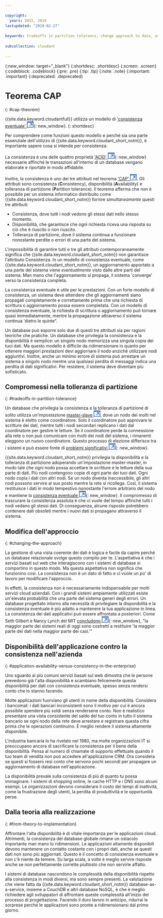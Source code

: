 ```yaml
---

copyright:
  years: 2015, 2019
lastupdated: "2019-02-27"

keywords: tradeoffs in partition tolerance, change approach to data, availability, consistency, theory

subcollection: cloudant

---
```


{:new_window: target="_blank"}
{:shortdesc: .shortdesc}
{:screen: .screen}
{:codeblock: .codeblock}
{:pre: .pre}
{:tip: .tip}
{:note: .note}
{:important: .important}
{:deprecated: .deprecated}

<!-- Acrolinx: 2017-01-24 -->

# Teorema CAP
{: #cap-theorem}

{{site.data.keyword.cloudantfull}} utilizza un modello di ['consistenza eventuale' ![Icona link esterno](../images/launch-glyph.svg "Icona link esterno")](http://en.wikipedia.org/wiki/Eventual_consistency){: new_window}.
{: shortdesc}

Per comprendere come funzioni questo modello
e perché sia una parte essenziale dell'utilizzo di {{site.data.keyword.cloudant_short_notm}},
è importante sapere cosa si intende per consistenza.

La consistenza è una delle quattro proprietà ['ACID' ![Icona link esterno](../images/launch-glyph.svg "Icona link esterno")](https://en.wikipedia.org/wiki/ACID){: new_window}
necessarie affinché le transazioni all'interno di un database vengano elaborate e riportate in modo affidabile.

Inoltre,
la consistenza è uno dei tre attributi nel
teorema <a href="http://en.wikipedia.org/wiki/CAP_Theorem" target="_blank">'CAP'
<img src="../images/launch-glyph.svg" alt="Icona link esterno" title="Icona link esterno"></a>.
Gli attributi sono consistenza (**C**onsistency),
disponibilità (**A**vailability) e tolleranza di partizione (**P**artition tolerance).
Il teorema afferma che non è possibile per un sistema informatico distribuito come {{site.data.keyword.cloudant_short_notm}}
fornire _simultaneamente_ questi tre attributi:

-   Consistenza,
    dove tutti i nodi vedono gli stessi dati nello stesso momento.
-   Disponibilità,
    che garantisce che ogni richiesta riceva una risposta su ciò che è riuscito o non riuscito.
-   Tolleranza di partizione,
    dove il sistema continua a funzionare nonostante perdite o errori di una parte del sistema.

L'impossibilità di garantire tutti e tre gli attributi contemporaneamente
significa che {{site.data.keyword.cloudant_short_notm}} non garantisce l'attributo Consistenza.
In un modello di consistenza eventuale,
come {{site.data.keyword.cloudant_short_notm}},
un aggiornamento apportato a una parte del sistema viene _eventualmente_ visto dalle altre parti del sistema.
Man mano che l'aggiornamento si propaga,
il sistema 'converge' verso la consistenza completa.

La consistenza eventuale è utile per le prestazioni.
Con un forte modello di consistenza,
un sistema deve attendere che gli aggiornamenti siano propagati completamente e correttamente
prima che una richiesta di scrittura o aggiornamento possa essere completata.
Con un modello di consistenza eventuale,
la richiesta di scrittura o aggiornamento può tornare quasi immediatamente,
mentre la propagazione attraverso il sistema continua 'dietro le quinte".

Un database può esporre solo due di questi tre attributi sia per ragioni teoriche che pratiche.
Un database che privilegia la consistenza e la disponibilità è semplice:
un singolo nodo memorizza una singola copia dei tuoi dati.
Ma questo modello è difficile da ridimensionare in quanto per ottenere maggiori prestazioni devi aggiornare il nodo
anziché utilizzare nodi aggiuntivi.
Inoltre,
anche un minimo errore di sistema può arrestare un sistema a singolo nodo
mentre una qualsiasi perdita di messaggi indica una perdita di dati significativi.
Per resistere,
il sistema deve diventare più sofisticato.

## Compromessi nella tolleranza di partizione
{: #tradeoffs-in-partition-tolerance}

Un database che privilegia la consistenza e la tolleranza di partizione di solito utilizza
un'impostazione <a href="http://en.wikipedia.org/wiki/Master/slave_(technology)" target="_blank">master-slave <img src="../images/launch-glyph.svg" alt="Icona link esterno" title="Icona link esterno"></a>,
dove
un nodo dei molti nel sistema è eletto come coordinatore.
Solo il coordinatore può approvare le scritture dei dati,
mentre tutti i nodi secondari replicano i dati dal coordinatore per gestire le letture.
Se il coordinatore perde la connessione alla rete
o non può comunicare con molti dei nodi del sistema,
i rimanenti eleggono un nuovo coordinatore.
Questo processo di elezione differisce tra i sistemi
e può essere fonte di [problemi significativi ![Icona link esterno](../images/launch-glyph.svg "Icona link esterno")](http://aphyr.com/posts/284-call-me-maybe-mongodb){: new_window}.

{{site.data.keyword.cloudant_short_notm}} privilegia la disponibilità e la tolleranza di partizione adoperando un'impostazione master-master,
in modo tale che ogni nodo possa accettare le scritture e le letture della sua parte di dati.
Più nodi contengono copie di ogni parte dei tuoi dati.
Ogni nodo copia i dati con altri nodi.
Se un nodo diventa inaccessibile,
gli altri nodi possono servire al suo posto mentre la rete si ricollega.
Così,
il sistema restituisce i dati in modo tempestivo nonostante l'errore arbitrario del nodo
e mantiene la [consistenza eventuale ![Icona link esterno](../images/launch-glyph.svg "Icona link esterno")](http://en.wikipedia.org/wiki/Eventual_consistency){: new_window}.
Il compromesso di trascurare la consistenza assoluta è che ci vuole del tempo affinché tutti i nodi vedano gli stessi dati.
Di conseguenza,
alcune risposte potrebbero contenere dati obsoleti mentre i nuovi dati si propagano attraverso il sistema.

## Modifica dell'approccio
{: #changing-the-approach}

La gestione di una vista coerente dei dati è logica e facile da capire
perché un database relazionale svolge questo compito per te.
L'aspettativa è che i servizi basati sul web che interagiscono con i sistemi di database si comportino in questo modo.
Ma questa aspettativa non significa che funzionino così.
La consistenza non è un dato di fatto
e ci vuole un po' di lavoro per modificare l'approccio.

In effetti,
la consistenza non è necessariamente indispensabile per molti servizi cloud aziendali.
Con i grandi sistemi ampiamente
utilizzati esiste un'elevata probabilità che una parte del sistema generi degli errori.
Un database progettato intorno alla necessità di privilegiare la disponibilità e la consistenza eventuale
è più adatto a mantenere la tua applicazione in linea.
La consistenza dei dati applicativi può essere affrontata a posteriori.
Come Seth Gilbert e Nancy Lynch del MIT
[concludono ![Icona link esterno](../images/launch-glyph.svg "Icona link esterno")](http://www.glassbeam.com/sites/all/themes/glassbeam/images/blog/10.1.1.67.6951.pdf){: new_window},
"la maggior parte dei sistemi reali di oggi sono costretti a restituire 'la maggior parte dei dati nella maggior parte dei casi.'"

## Disponibilità dell'applicazione contro la consistenza nell'azienda
{: #application-availability-versus-consistency-in-the-enterprise}

Uno sguardo ai più comuni servizi basati sul web dimostra che le persone prevedono già l'alta disponibilità
e scambiano felicemente questa disponibilità per dati con consistenza eventuale,
spesso senza rendersi conto che lo stanno facendo.

Molte applicazioni fuorviano gli utenti in nome della disponibilità.
Considera i bancomat:
i dati bancari inconsistenti sono il motivo per cui è ancora possibile spendere più soldi senza rendersene conto.
Non è realistico presentare una vista consistente del saldo del tuo conto in tutto il sistema bancario
se ogni nodo della rete deve arrestare e registrare questa cifra prima che le operazioni continuino.
È meglio rendere il sistema altamente disponibile.

L'industria bancaria lo ha rivelato nel 1980,
ma molte organizzazioni IT si preoccupano ancora di sacrificare la consistenza per il bene della disponibilità.
Pensa al numero di chiamate di supporto effettuate quando il tuo team di vendita non può accedere all'applicazione CRM.
Ora considera se questi si fossero resi conto che servono pochi secondi per propagare un aggiornamento di
database nell'applicazione.

La disponibilità prevale sulla consistenza di più di quanto tu possa immaginare.
I sistemi di shopping online,
le cache HTTP
e i DNS sono alcuni esempi.
Le organizzazioni devono considerare il costo dei tempi di inattività, come la frustrazione degli utenti,
la perdita di produttività e
le opportunità perse.

## Dalla teoria alla realizzazione
{: #from-theory-to-implementation}

Affrontare l'alta disponibilità è di vitale importanza per le applicazioni cloud.
Altrimenti,
la consistenza del database globale rimane un ostacolo importante man mano lo ridimensioni.
Le applicazioni altamente disponibili devono mantenere un contatto costante con i propri dati,
anche se questi dati non sono più aggiornati.
Questo è il concetto di consistenza eventuale
e non c'è niente da temere.
Su larga scala,
a volte è meglio servire risposte anche se non perfettamente corrette piuttosto che non servirle affatto.

I sistemi di database nascondono le complessità della disponibilità rispetto alla consistenza in modi diversi,
ma sono sempre presenti.
La valutazione che viene fatta da {{site.data.keyword.cloudant_short_notm}} database-as-a-service,
insieme a CouchDB e altri database NoSQL,
è che è meglio richiedere agli sviluppatori di affrontare queste complessità all'inizio del processo di progettazione.
Facendo il duro lavoro in anticipo,
ridurrai le sorprese perché le applicazioni sono pronte a ridimensionarsi dal primo giorno.
